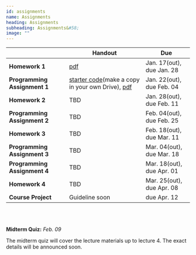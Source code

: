```yaml
---
id: assignments
name: Assignments
heading: Assignments
subheading: Assignments&#58;
image: ""
---
```


|           | Handout                | Due
|-----------|------------------------|---------
| **Homework 1**   |  [pdf](assets/assignments/HW01.pdf)        | Jan. 17(out), due Jan. 28 
| **Programming Assignment 1**   | [starter code](https://colab.research.google.com/github/csc413-uoft/2021/blob/master/assets/assignments/a1-code.ipynb)(make a copy in your own Drive), [pdf](assets/assignments/PA01.pdf)        | Jan. 22(out), due Feb. 04 
| **Homework 2**   |  TBD        | Jan. 28(out), due Feb. 11
| **Programming Assignment 2**   | TBD       | Feb. 04(out), due Feb. 25 
| **Homework 3**   |  TBD       | Feb. 18(out), due Mar. 11 
| **Programming Assignment 3**   | TBD  | Mar. 04(out), due Mar. 18
| **Programming Assignment 4**   |  TBD  | Mar. 18(out), due Apr. 01
| **Homework 4**   |  TBD    | Mar. 25(out), due Apr. 08
| **Course Project**   |  Guideline soon    | due Apr. 12

<br/> 

<br/> 

**Midterm Quiz:**  *Feb. 09* 

The midterm quiz will cover the lecture materials up to lecture 4. The exact details will be announced soon.
